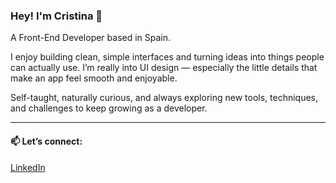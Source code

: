 ### Hey! I'm Cristina 👋

A Front-End Developer based in Spain.

I enjoy building clean, simple interfaces and turning ideas into things people can actually use.  I’m really into UI design — especially the little details that make an app feel smooth and enjoyable.

Self-taught, naturally curious, and always exploring new tools, techniques, and challenges to keep growing as a developer.

---

#### 📫 Let’s connect:

[LinkedIn](https://www.linkedin.com/in/crisruedap/)
